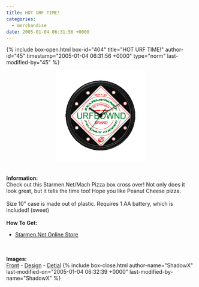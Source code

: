 ```yaml
---
title: HOT URF TIME!
categories:
  - merchandise
date: 2005-01-04 06:31:56 +0000
---
```

{% include box-open.html box-id="404" title="HOT URF TIME!" author-id="45" timestamp="2005-01-04 06:31:56 +0000" type="norm" last-modified-by="45" %}
	<center>
	<img src="/merchandise/images/smn_hut_title.png" border="0" alt="HOT URF TIME!" />
	</center>
	<br /><br />
	<b>Information:</b>
	<br />
	Check out this Starmen.Net/Mach Pizza box cross over! Not only does it look great, 
	but it tells the time too! Hope you like Peanut Cheese pizza.
	<br /><br />
	Size 10" case is made out of plastic. Requires 1 AA battery, which is included! (sweet)
	<br /><br />
	<b>How To Get:</b>
	<br />
	<ul>
	<li><a href="http://www.cafeshops.com/starmen.7680500">Starmen.Net Online Store</a></li>
	</ul>
	<br /><br />
	<b>Images:</b>
	<br />
	<a href="/merchandise/images/smn_hut_front.jpg">Front</a> - <a href="/merchandise/images/smn_hut_design.jpg">Design</a> - <a href="/merchandise/images/smn_cd.jpg">Detial</a>
{% include box-close.html author-name="ShadowX" last-modified-on="2005-01-04 06:32:39 +0000" last-modified-by-name="ShadowX" %}
